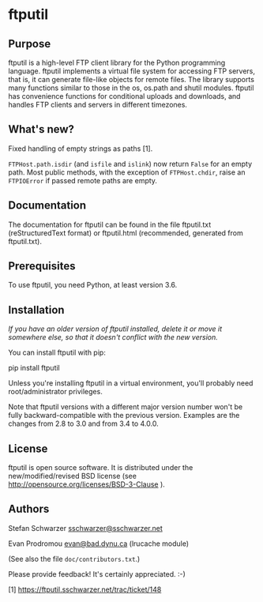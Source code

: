 # ftputil

## Purpose

ftputil is a high-level FTP client library for the Python programming
language. ftputil implements a virtual file system for accessing FTP
servers, that is, it can generate file-like objects for remote files.
The library supports many functions similar to those in the os,
os.path and shutil modules. ftputil has convenience functions for
conditional uploads and downloads, and handles FTP clients and servers
in different timezones.

## What's new?

Fixed handling of empty strings as paths [1].

`FTPHost.path.isdir` (and `isfile` and `islink`) now return `False` for
an empty path. Most public methods, with the exception of
`FTPHost.chdir`, raise an `FTPIOError` if passed remote paths are
empty.

## Documentation

The documentation for ftputil can be found in the file ftputil.txt
(reStructuredText format) or ftputil.html (recommended, generated from
ftputil.txt).

## Prerequisites

To use ftputil, you need Python, at least version 3.6.

## Installation

*If you have an older version of ftputil installed, delete it or
move it somewhere else, so that it doesn't conflict with the new
version.*

You can install ftputil with pip:

  pip install ftputil

Unless you're installing ftputil in a virtual environment, you'll
probably need root/administrator privileges.

Note that ftputil versions with a different major version number won't
be fully backward-compatible with the previous version. Examples are
the changes from 2.8 to 3.0 and from 3.4 to 4.0.0.

## License

ftputil is open source software. It is distributed under the
new/modified/revised BSD license (see
http://opensource.org/licenses/BSD-3-Clause ).

## Authors

Stefan Schwarzer <sschwarzer@sschwarzer.net>

Evan Prodromou <evan@bad.dynu.ca> (lrucache module)

(See also the file `doc/contributors.txt`.)

Please provide feedback! It's certainly appreciated. :-)


[1] https://ftputil.sschwarzer.net/trac/ticket/148

